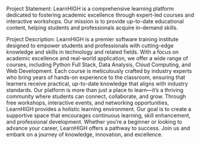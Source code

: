 Project Statement:
LearnHIGH is a comprehensive learning platform dedicated to fostering academic excellence through expert-led courses and interactive workshops. Our mission is to provide up-to-date educational content, helping students and professionals acquire in-demand skills.

Project Description:
LearnHIGH is a premier software training institute designed to empower students and professionals with cutting-edge knowledge and skills in technology and related fields. With a focus on academic excellence and real-world application, we offer a wide range of courses, including Python Full Stack, Data Analysis, Cloud Computing, and Web Development. Each course is meticulously crafted by industry experts who bring years of hands-on experience to the classroom, ensuring that learners receive practical, up-to-date knowledge that aligns with industry standards.
Our platform is more than just a place to learn—it’s a thriving community where students can connect, collaborate, and grow. Through free workshops, interactive events, and networking opportunities, LearnHIGH provides a holistic learning environment. Our goal is to create a supportive space that encourages continuous learning, skill enhancement, and professional development. Whether you’re a beginner or looking to advance your career, LearnHIGH offers a pathway to success. Join us and embark on a journey of knowledge, innovation, and excellence.
